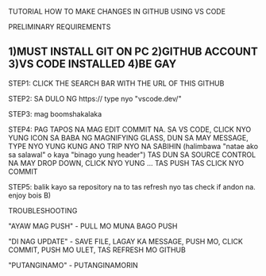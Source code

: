 TUTORIAL HOW TO MAKE CHANGES IN GITHUB USING VS CODE

PRELIMINARY REQUIREMENTS

1)MUST INSTALL GIT ON PC
2)GITHUB ACCOUNT
3)VS CODE INSTALLED
4)BE GAY
-

STEP1: CLICK THE SEARCH BAR WITH THE URL OF THIS GITHUB

STEP2: SA DULO NG https:// type nyo "vscode.dev/"

STEP3: mag boomshakalaka

STEP4: PAG TAPOS NA MAG EDIT COMMIT NA. SA VS CODE, CLICK NYO YUNG ICON SA BABA NG MAGNIFYING GLASS, DUN SA MAY MESSAGE, TYPE NYO YUNG KUNG ANO TRIP NYO NA SABIHIN (halimbawa "natae ako sa salawal" o kaya "binago yung header") TAS DUN SA SOURCE CONTROL NA MAY DROP DOWN, CLICK NYO YUNG ... TAS PUSH TAS CLICK NYO COMMIT

STEP5: balik kayo sa repository na to tas refresh nyo tas check if andon na. enjoy bois B) 

TROUBLESHOOTING

"AYAW MAG PUSH" - PULL MO MUNA BAGO PUSH

"DI NAG UPDATE" - SAVE FILE, LAGAY KA MESSAGE, PUSH MO, CLICK COMMIT, PUSH MO ULET, TAS REFRESH MO GITHUB

"PUTANGINAMO" - PUTANGINAMORIN
